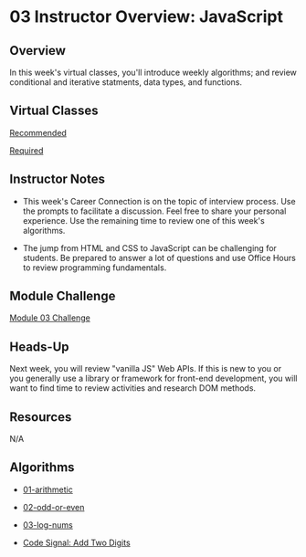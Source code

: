 # 03 Instructor Overview: JavaScript

## Overview

In this week's virtual classes, you'll introduce weekly algorithms; and review conditional and iterative statments, data types, and functions. 

## Virtual Classes

[Recommended](./03.1-RECOMMENDED.md)

[Required](./03.2-REQUIRED.md)

## Instructor Notes

* This week's Career Connection is on the topic of interview process. Use the prompts to facilitate a discussion. Feel free to share your personal experience. Use the remaining time to review one of this week's algorithms. 

* The jump from HTML and CSS to JavaScript can be challenging for students. Be prepared to answer a lot of questions and use Office Hours to review programming fundamentals. 


## Module Challenge

[Module 03 Challenge](../../01-Class-Content/03-JavaScript/02-Challenge)

## Heads-Up

Next week, you will review "vanilla JS" Web APIs. If this is new to you or you generally use a library or framework for front-end development, you will want to find time to review activities and research DOM methods. 

## Resources

N/A

## Algorithms

  * [01-arithmetic](../../01-Class-Content/03-JavaScript/03-Algorithms/01-arithmetic)

  * [02-odd-or-even](../../01-Class-Content/03-JavaScript/03-Algorithms/02-odd-or-even)

  * [03-log-nums](../../01-Class-Content/03-JavaScript/03-Algorithms/03-log-nums)

  * [Code Signal: Add Two Digits](https://app.codesignal.com/public-test/a2kjXwqf8v7vnGnks/7hyvjF58AaTiQW)
